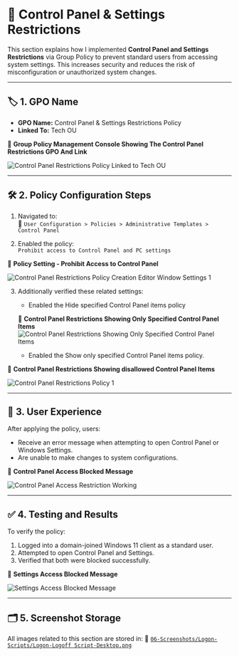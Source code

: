 # 🔧 Control Panel & Settings Restrictions

This section explains how I implemented **Control Panel and Settings Restrictions** via Group Policy to prevent standard users from accessing system settings. This increases security and reduces the risk of misconfiguration or unauthorized system changes.

---

## 🏷️ 1. GPO Name

- **GPO Name:** Control Panel & Settings Restrictions Policy 
- **Linked To:** Tech OU

📸 **Group Policy Management Console Showing The Control Panel Restrictions GPO And Link**

![Control Panel Restrictions Policy Linked to Tech OU](https://github.com/user-attachments/assets/d17184d7-1008-47e5-91b4-611dbf9c2899)

---

## 🛠️ 2. Policy Configuration Steps

1. Navigated to:  
   📂 `User Configuration > Policies > Administrative Templates > Control Panel`

2. Enabled the policy:  
   `Prohibit access to Control Panel and PC settings`

📸 **Policy Setting - Prohibit Access to Control Panel**

![Control Panel Restrictions Policy Creation Editor Window Settings 1](https://github.com/user-attachments/assets/c3df2072-e33a-45bf-8d67-af8d18d744a0)

3. Additionally verified these related settings:
   - Enabled the Hide specified Control Panel items policy 
   
   📸 **Control Panel Restrictions Showing Only Specified Control Panel Items**
   ![Control Panel Restrictions Showing Only Specified Control Panel Items](https://github.com/user-attachments/assets/72b81a45-4fe8-44c9-877a-bbe60c637446)
   
   - Enabled the Show only specified Control Panel items policy.

  📸 **Control Panel Restrictions Showing disallowed Control Panel Items**
  
  ![Control Panel Restrictions Policy 1](https://github.com/user-attachments/assets/fa9264c7-7440-40eb-b34c-4b037c7acef2)

---

## 🚫 3. User Experience

After applying the policy, users:
- Receive an error message when attempting to open Control Panel or Windows Settings.
- Are unable to make changes to system configurations.

📸 **Control Panel Access Blocked Message**

![Control Panel Access Restriction Working](https://github.com/user-attachments/assets/871509e5-d1c3-4ad6-86bb-0667e8b7b263)

---

## ✅ 4. Testing and Results

To verify the policy:
1. Logged into a domain-joined Windows 11 client as a standard user.
2. Attempted to open Control Panel and Settings.
3. Verified that both were blocked successfully.

📸 **Settings Access Blocked Message**

![Settings Access Blocked Message](https://github.com/user-attachments/assets/9980d0de-856f-45f3-a63c-1e639aaaf65e)

---

## 🗂️ 5. Screenshot Storage

All images related to this section are stored in:
📂 [`06-Screenshots/Logon-Scripts/Logon-Logoff Script-Desktop.png`](https://github.com/Hugh-Kumbi/Hugh-Kumbi-Active-Directory-Lab/blob/main/06-Screenshots/XIII.%20Logon-Logoff%20Scripts/II.%20Logon-Logoff%20Desktop.md)
